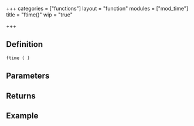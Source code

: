 +++
categories = ["functions"]
layout = "function"
modules = ["mod_time"]
title = "ftime()"
wip = "true"

+++

## Definition

    ftime ( )

## Parameters

## Returns

## Example

```
```
